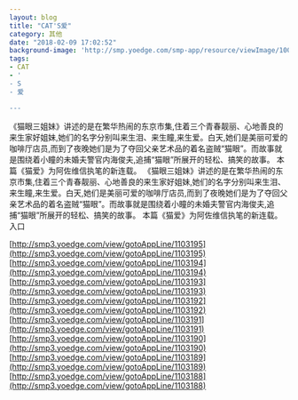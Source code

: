 ```yaml
---
layout: blog
title: "CAT'S爱"
category: 其他
date: "2018-02-09 17:02:52"
background-image: 'http://smp.yoedge.com/smp-app/resource/viewImage/1003483appline.png'
tags:
- CAT
- '
- S
- 爱

---
```

《猫眼三姐妹》讲述的是在繁华热闹的东京市集,住着三个青春靓丽、心地善良的来生家好姐妹,她们的名字分别叫来生泪、来生瞳,来生爱。白天,她们是美丽可爱的咖啡厅店员,而到了夜晚她们是为了夺回父亲艺术品的着名盗贼“猫眼”。而故事就是围绕着小瞳的未婚夫警官内海俊夫,追捕“猫眼”所展开的轻松、搞笑的故事。 本篇《猫爱》为阿佐维信执笔的新连载。
《猫眼三姐妹》讲述的是在繁华热闹的东京市集,住着三个青春靓丽、心地善良的来生家好姐妹,她们的名字分别叫来生泪、来生瞳,来生爱。白天,她们是美丽可爱的咖啡厅店员,而到了夜晚她们是为了夺回父亲艺术品的着名盗贼“猫眼”。而故事就是围绕着小瞳的未婚夫警官内海俊夫,追捕“猫眼”所展开的轻松、搞笑的故事。 本篇《猫爱》为阿佐维信执笔的新连载。
入口

[http://smp3.yoedge.com/view/gotoAppLine/1103195](http://smp3.yoedge.com/view/gotoAppLine/1103195)
[http://smp3.yoedge.com/view/gotoAppLine/1103194](http://smp3.yoedge.com/view/gotoAppLine/1103194)
[http://smp3.yoedge.com/view/gotoAppLine/1103193](http://smp3.yoedge.com/view/gotoAppLine/1103193)
[http://smp3.yoedge.com/view/gotoAppLine/1103192](http://smp3.yoedge.com/view/gotoAppLine/1103192)
[http://smp3.yoedge.com/view/gotoAppLine/1103191](http://smp3.yoedge.com/view/gotoAppLine/1103191)
[http://smp3.yoedge.com/view/gotoAppLine/1103190](http://smp3.yoedge.com/view/gotoAppLine/1103190)
[http://smp3.yoedge.com/view/gotoAppLine/1103189](http://smp3.yoedge.com/view/gotoAppLine/1103189)
[http://smp3.yoedge.com/view/gotoAppLine/1103188](http://smp3.yoedge.com/view/gotoAppLine/1103188)

        
